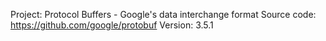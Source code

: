 Project: Protocol Buffers - Google's data interchange format
Source code: https://github.com/google/protobuf
Version: 3.5.1
